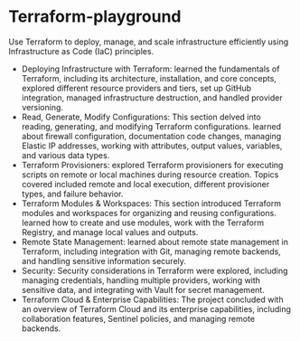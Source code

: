 # Terraform-playground

Use Terraform to deploy, manage, and scale infrastructure efficiently using Infrastructure as Code (IaC) principles.

- Deploying Infrastructure with Terraform: learned the fundamentals of Terraform, including its architecture, installation, and core concepts, explored different resource providers and tiers, set up GitHub integration, managed infrastructure destruction, and handled provider versioning.
- Read, Generate, Modify Configurations: This section delved into reading, generating, and modifying Terraform configurations. learned about firewall configuration, documentation code changes, managing Elastic IP addresses, working with attributes, output values, variables, and various data types.
- Terraform Provisioners: explored Terraform provisioners for executing scripts on remote or local machines during resource creation. Topics covered included remote and local execution, different provisioner types, and failure behavior.
- Terraform Modules & Workspaces: This section introduced Terraform modules and workspaces for organizing and reusing configurations. learned how to create and use modules, work with the Terraform Registry, and manage local values and outputs.
- Remote State Management: learned about remote state management in Terraform, including integration with Git, managing remote backends, and handling sensitive information securely.
- Security: Security considerations in Terraform were explored, including managing credentials, handling multiple providers, working with sensitive data, and integrating with Vault for secret management.
- Terraform Cloud & Enterprise Capabilities: The project concluded with an overview of Terraform Cloud and its enterprise capabilities, including collaboration features, Sentinel policies, and managing remote backends.